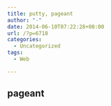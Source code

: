 ```yaml
---
title: putty, pageant
author: "-"
date: 2014-06-10T07:22:28+00:00
url: /?p=6718
categories:
  - Uncategorized
tags:
  - Web

---
```


## pageant

